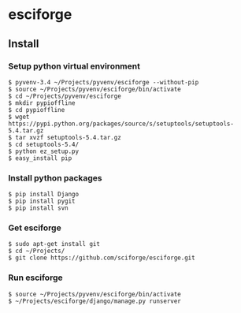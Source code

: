 esciforge
=========

## Install

### Setup python virtual environment

```shell
$ pyvenv-3.4 ~/Projects/pyvenv/esciforge --without-pip
$ source ~/Projects/pyvenv/esciforge/bin/activate
$ cd ~/Projects/pyvenv/esciforge
$ mkdir pypioffline
$ cd pypioffline
$ wget https://pypi.python.org/packages/source/s/setuptools/setuptools-5.4.tar.gz
$ tar xvzf setuptools-5.4.tar.gz 
$ cd setuptools-5.4/
$ python ez_setup.py
$ easy_install pip
```

### Install python packages
```shell
$ pip install Django
$ pip install pygit
$ pip install svn
```

### Get esciforge
```shell 
$ sudo apt-get install git
$ cd ~/Projects/
$ git clone https://github.com/sciforge/esciforge.git
```

### Run esciforge
```shell 
$ source ~/Projects/pyvenv/esciforge/bin/activate
$ ~/Projects/esciforge/django/manage.py runserver
```
